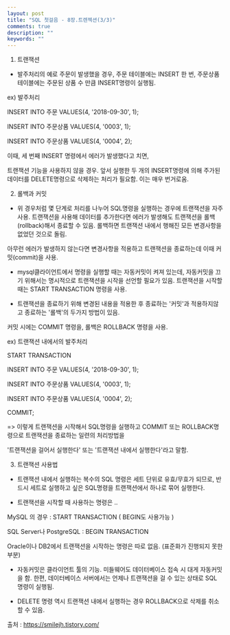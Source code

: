 ```yaml
---
layout: post
title: "SQL 첫걸음 - 8장.트렌젝션(3/3)"
comments: true
description: ""
keywords: ""
---
```


1. 트랜잭션

- 발주처리의 예로 주문이 발생했을 경우, 주문 테이블에는 INSERT 한 번, 주문상품 테이블에는 주문된 상품 수 만큼 INSERT명령이 실행됨.

ex) 발주처리

INSERT INTO 주문 VALUES(4, '2018-09-30', 1);

INSERT INTO 주문상품 VALUES(4, '0003', 1);

INSERT INTO 주문상품 VALUES(4, '0004', 2);

이때, 세 번째 INSERT 명령에서 에러가 발생했다고 치면, 

트랜잭션 기능을 사용하지 않을 경우. 앞서 실행한 두 개의 INSERT명령에 의해 주가된 데이터를 DELETE명령으로 삭제하는 처리가 필요함. 이는 매우 번거로움. 







2. 롤백과 커밋

- 위 경우처럼 몇 단계로 처리를 나누어 SQL명령을 실행하는 경우에 트랜잭션을 자주 사용. 트랜잭션을 사용해 데이터를 추가한다면 에러가 발생해도 트랜잭션을 롤백(rollback)해서 종료할 수 있음. 롤백하면 트랜잭션 내에서 행해진 모든 변경사항을 없었던 것으로 돌림. 

아무런 에러가 발생하지 않는다면 변경사항을 적용하고 트랜잭션을 종료하는데 이때 커밋(commit)을 사용. 



- mysql클라이언트에서 명령을 실행할 때는 자동커밋이 켜져 있는데, 자동커밋을 끄기 위해서는 명시적으로 트랜잭션을 시작을 선언할 필요가 있음. 트랜잭션을 시작할 때는 START TRANSACTION 명령을 사용. 

- 트랜잭션을 종료하기 위해 변경된 내용을 적용한 후 종료하는 '커밋'과 적용하지않고 종료하는 '롤백'의 두가지 방법이 있음.

커밋 시에는 COMMIT 명령을, 롤백은 ROLLBACK 명령을 사용.



ex) 트랜잭션 내에서의 발주처리 

START TRANSACTION

INSERT INTO 주문 VALUES(4, '2018-09-30', 1);

INSERT INTO 주문상품 VALUES(4, '0003', 1);

INSERT INTO 주문상품 VALUES(4, '0004', 2);

COMMIT;

=> 이렇게 트랜잭션을 시작해서 SQL명령을 실행하고 COMMIT 또는 ROLLBACK명령으로 트랜잭션을 종료하는 일련의 처리방법을

'트랜잭션을 걸어서 실행한다' 또는 '트랜잭션 내에서 실행한다'라고 말함. 







3. 트랜잭션 사용법

- 트랜잭션 내에서 실행하는 복수의 SQL 명령은 세트 단위로 유효/무효가 되므로, 반드시 세트로 실행하고 싶은 SQL명령을 트랜잭션에서 하나로 묶어 실행한다. 

- 트랜잭션을 시작할 때 사용하는 명령은 .. 

MySQL 의 경우 : START TRANSACTION ( BEGIN도 사용가능 ) 

SQL Server나 PostgreSQL : BEGIN TRANSACTION

Oracle이나 DB2에서 트랜잭션을 시작하는 명령은 따로 없음. (표준화가 진행되지 못한 부분) 

- 자동커밋은 클라이언트 툴의 기능. 미들웨어도 데이터베이스 접속 시 대게 자동커밋을 함. 한편, 데이터베이스 서버에서는 언제나 트랜잭션을 걸 수 있는 상태로 SQL 명령이 실행됨. 

- DELETE 명령 역시 트랜잭션 내에서 실행하는 경우 ROLLBACK으로 삭제를 취소할 수 있음.  


출처 : https://smilejh.tistory.com/
